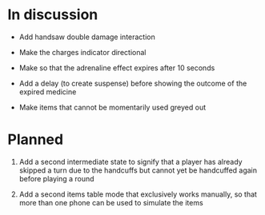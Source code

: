 # In discussion

- Add handsaw double damage interaction

- Make the charges indicator directional

- Make so that the adrenaline effect expires after 10 seconds

- Add a delay (to create suspense) before showing the outcome of the expired medicine

- Make items that cannot be momentarily used greyed out

# Planned

1. Add a second intermediate state to signify that a player has already skipped a turn due to the handcuffs but cannot yet be handcuffed again before playing a round

3. Add a second items table mode that exclusively works manually, so that more than one phone can be used to simulate the items
